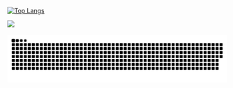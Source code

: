 [![Top Langs](https://github-readme-stats.vercel.app/api/top-langs/?username=Lanysc&layout=compact)](https://github.com/USERNAME/github-readme-stats)

<img src=" https://upload.wikimedia.org/wikipedia/commons/9/99/Unofficial_JavaScript_logo_2.svg" width="50px">

![snake gif](https://github.com/Lanysc/Lanysc/blob/output/github-contribution-grid-snake.svg)
